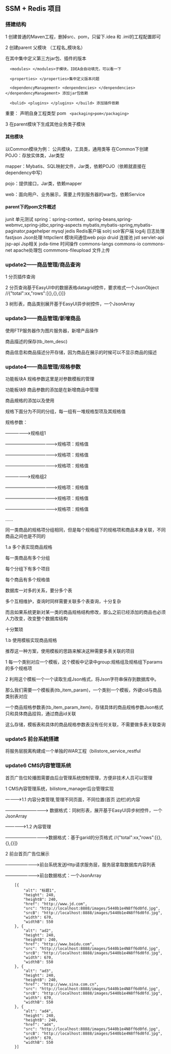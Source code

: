 
## SSM + Redis 项目

### 搭建结构

1 创建普通的Maven工程，删掉src、pom，只留下.idea 和 .iml的工程配置即可

2 创建parent 父模块 （工程名_模块名）

  在其中集中定义第三方jar包、插件的版本
    
      <modules> </modules>子模块，IDEA会自动填充，可以看一下
      
      <properties> </properties>集中定义版本问题
      
      <dependencyManagement> <denpendencies> </denpendencies> </denpendencyManagement> 添加jar包依赖
      
      <bulid> <plugins> </plugins> </build> 添加插件依赖
  
  重要： 声明自身工程类型 pom
 ` <packaging>pom</packaging>`
  
  3 在parent模块下生成其他业务类子模块
  

#### 其他模块
以Common模块为例：
公共模块，工具类，通用类等
在Common下创建
POJO：存放实体类，Jar类型

mapper：Mybatis、SQL映射文件，Jar类，依赖POJO（依赖就直接在dependency中写）

pojo：提供接口，Jar类，依赖mapper

web：面向用户、业务展示，需要上传到服务器的war包，依赖Service

#### parent下的pom文件概述

junit 单元测试
spring：spring-context，spring-beans,spring-webmvc,spring-jdbc,spring-aspects
mybatis,mybatis-spring,mybatis-paginator,pagehelper
mysql
jedis Redis客户端
solrj solr客户端
log4j 日志处理
fastjson Json处理
httpclient 模块间通信web pojo
druid 连接池
jstl servlet-api jsp-api Jsp相关
joda-time 时间操作
commons-langs commons-io commons-net apache处理包
commmons-fileupload 文件上传

### update2——商品管理/商品查询

1 分页插件查询

2 分页查询基于EasyUI中的数据表格datagrid控件，要求格式一个JsonObject
      //{"total":xx,"rows":[{},{},{}]}
      
3 树形表，商品类别展开基于EasyUI异步树控件，一个JsonArray

### update3——商品管理/新增商品

使用FTP服务器作为图片服务器，新增产品操作

商品描述的保存(tb_item_desc)

商品信息和商品描述分开存储，因为商品在展示的时候可以不显示商品的描述

### update4——商品管理/规格参数

功能板块A 规格参数这里是对参数模板的管理

功能板块B 商品参数的添加是在新增商品中管理

商品規格的添加以及使用

规格下面分为不同的分组，每一组有一堆规格型项及其规格值

规格参数：

——————>规格组1

————————————>规格项：规格值

————————————>规格项：规格值

————————————>规格项：规格值

——————>规格组2

————————————>规格项：规格值

————————————>规格项：规格值

————————————>规格项：规格值

......

同一类商品的规格项分组相同，但是每个规格组下的规格项和商品本身关联，不同商品之间也是不同的


1.a 多个表实现商品规格

每一类商品有多个分组

每个分组下有多个项目

每个商品有多个规格值

数据库一对多的关系，要分多个表

多个互相维护，查询时同样需要关联多个表查询，十分复杂

而且如果系统更新对某一类的商品规格结构修改，那么之前已经添加的商品也必须人力改变，改变整个数据库结构

十分繁琐 

1.b 使用模板实现商品规格

推荐这一种方案，使用模板的思路来解决这种需要多表关联的项目

1 每一个类别对应一个模板，这个模板中记录中group:规格组及规格组下params的多个规格项

2 利用这个模板一个一个读取生成Json格式，将Json字符串保存到数据库中。

那么我们需要一个模板表(tb_item_param)，一个类别一个模板，外键cid与商品类别表对应

一个商品规格参数表(tb_item_param_item)，存储具体的商品规格参数Json格式只和具体商品挂钩，通过商品id关联

这么存储，模板表和具体的商品规格参数表没有任何关联，不需要做多表关联查询

### update5 前台系統搭建

将服务层脱离构建成一个单独的WAR工程（bilistore_service_restful 

### update6 CMS内容管理系统

首页广告位轮播图需要由后台管理系统控制管理，方便非技术人员可以管理

1  CMS內容管理系统，bilistore_manager后台管理实现

————>1.1 内容分类管理,管理不同页面，不同位置(首页 边栏)的内容

——————————> 数据格式：同树形表，展开基于EasyUI异步树控件，一个JsonArray

—————>1.2 內容管理

——————————>数据格式：基于garid的分页格式 //{"total":xx,"rows":[{},{},{}]}

2 前台首页广告位展示

————————>前台系统发送Http请求服务层，服务层拿取数据库内容列表

————————>前台数据格式：一个JsonArray

        [{
        	"alt": "标题1",
        	"height": 240,
        	"heightB": 240,
        	"href": "http://www.jd.com",
        	"src": "http://localhost:8888/images/5440b1e4N8ff6d0fd.jpg",
        	"srcB": "http://localhost:8888/images/5440b1e4N8ff6d0fd.jpg",
        	"width": 670,
        	"widthB": 550
        }, {
        	"alt": "ad2",
        	"height": 240,
        	"heightB": 240,
        	"href": "http://www.baidu.com",
        	"src": "http://localhost:8888/images/5440b1e4N8ff6d0fd.jpg",
        	"srcB": "http://localhost:8888/images/5440b1e4N8ff6d0fd.jpg",
        	"width": 670,
        	"widthB": 550
        }, {
        	"alt": "ad3",
        	"height": 240,
        	"heightB": 240,
        	"href": "http://www.sina.com.cn",
        	"src": "http://localhost:8888/images/5440b1e4N8ff6d0fd.jpg",
        	"srcB": "http://localhost:8888/images/5440b1e4N8ff6d0fd.jpg",
        	"width": 670,
        	"widthB": 550
        }, {
        	"alt": "ad4",
        	"height": 240,
        	"heightB": 240,
        	"href": "ad4",
        	"src": "http://localhost:8888/images/5440b1e4N8ff6d0fd.jpg",
        	"srcB": "http://localhost:8888/images/5440b1e4N8ff6d0fd.jpg",
        	"width": 670,
        	"widthB": 550
        }]
        



    